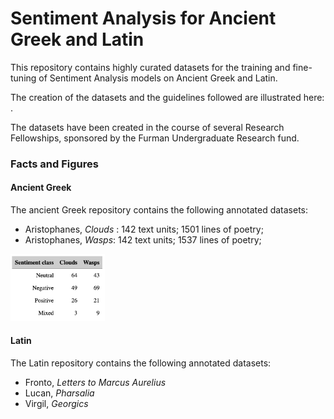 # Sentiment Analysis for Ancient Greek and Latin

This repository contains highly curated datasets for the training and fine-tuning of Sentiment Analysis models on Ancient Greek and Latin.  

The creation of the datasets and the guidelines followed are illustrated here: .

The datasets have been created in the course of several Research Fellowships, sponsored by the Furman Undergraduate Research fund. 

### Facts and Figures

#### Ancient Greek

The ancient Greek repository contains the following annotated datasets: 

* Aristophanes, _Clouds_ : 142 text units; 1501 lines of poetry; 
* Aristophanes, _Wasps_: 142 text units; 1537 lines of poetry; 

<img src="https://github.com/ChiaraPalladino/furesearch/blob/4585ef84fcd6dec1a737e8b2e313e77ea858fe26/sentiment-analysis/aristophanes/aristophanes-counts.png" width=30% height=30%>   


#### Latin 

The Latin repository contains the following annotated datasets: 

* Fronto, _Letters to Marcus Aurelius_
* Lucan, _Pharsalia_
* Virgil, _Georgics_


